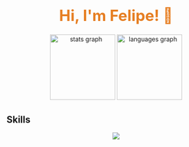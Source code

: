 <div align="center">
  <h1 style="font-size: 2.5em; color: #e67e22;">Hi, I'm Felipe! 👋</h1>
  <img src="https://github-readme-stats.vercel.app/api?username=lfpmeloni&show_icons=true&include_all_commits=true&count_private=true&theme=chartreuse-dark&hide_border=true" height="150" alt="stats graph" />
  <img src="https://github-readme-stats.vercel.app/api/top-langs?username=lfpmeloni&layout=compact&card_width=320&langs_count=5&theme=chartreuse-dark&hide_border=true" height="150" alt="languages graph" />
</div>

## Skills 
<p align="middle">
  <a href="https://skillicons.dev">
    <img src="https://skillicons.dev/icons?i=linux,bash,c,python,godot,vscode,vim,git,github" />
  </a>
</p>

<!--
**lfpmeloni/lfpmeloni** is a ✨ _special_ ✨ repository because its `README.md` (this file) appears on your GitHub profile.

Here are some ideas to get you started:

- 🔭 I’m currently working on ...
- 🌱 I’m currently learning ...
- 👯 I’m looking to collaborate on ...
- 🤔 I’m looking for help with ...
- 💬 Ask me about ...
- 📫 How to reach me: ...
- 😄 Pronouns: ...
- ⚡ Fun fact: ...
-->
